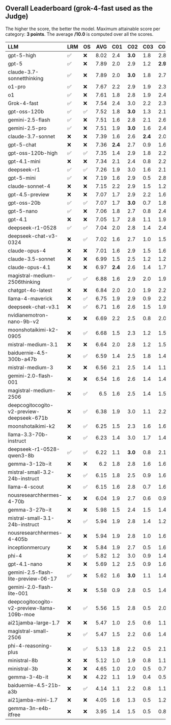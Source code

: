 ## Overall Leaderboard (grok-4-fast used as the Judge)

The higher the score, the better the model.
Maximum attainable score per category: **3 points**.
The average **/10.0** is computed over all the scores.

| LLM                                        | LRM                | OS                 |   AVG | C01     | C02     | C03     | C04     | C05     | C06     | C07     | C08     | C09     | C10     | C11     | C12     | C13     |
|:-------------------------------------------|:-------------------|:-------------------|------:|:--------|:--------|:--------|:--------|:--------|:--------|:--------|:--------|:--------|:--------|:--------|:--------|:--------|
| gpt-5-high                                 | :white_check_mark: | :x:                |  8.02 | 2.4     | **3.0** | 1.8     | 2.8     | 1.8     | 2.9     | **2.7** | 2.6     | 2.9     | 0.8     | 2.1     | 2.9     | 2.8     |
| gpt-5                                      | :white_check_mark: | :x:                |  7.89 | 2.0     | 2.9     | 1.2     | **2.9** | 1.9     | 2.8     | 2.5     | 2.6     | 2.8     | 0.9     | 2.5     | 2.9     | 2.9     |
| claude-3.7-sonnetthinking                  | :white_check_mark: | :x:                |  7.89 | 2.0     | **3.0** | 1.8     | 2.7     | 1.9     | 2.5     | 2.5     | 2.6     | 2.8     | 0.7     | 2.4     | 3.0     | **2.9** |
| o1-pro                                     | :white_check_mark: | :x:                |  7.67 | 2.2     | 2.9     | 1.9     | 2.3     | 1.6     | 2.6     | 2.3     | 2.7     | 2.9     | 0.9     | 2.3     | 2.8     | 2.6     |
| o1                                         | :white_check_mark: | :x:                |  7.61 | 1.8     | 2.8     | 1.9     | 2.4     | 1.8     | **2.9** | 2.2     | 2.4     | 2.7     | 1.2     | 2.2     | 2.6     | 2.7     |
| Grok-4-fast                                | :white_check_mark: | :x:                |  7.54 | 2.4     | 3.0     | 2.2     | 2.3     | 0.8     | 2.6     | 2.3     | 2.4     | **3.0** | 0.7     | **2.6** | 2.8     | 2.5     |
| gpt-oss-120b                               | :white_check_mark: | :white_check_mark: |  7.52 | 1.8     | **3.0** | 1.3     | 2.1     | **2.4** | 2.7     | 2.1     | 2.1     | 2.9     | 0.8     | 2.5     | 2.9     | 2.7     |
| gemini-2.5-flash                           | :white_check_mark: | :x:                |  7.51 | 1.6     | 2.8     | 2.1     | 2.6     | 1.8     | 2.6     | 2.3     | 2.7     | 2.8     | 0.9     | 2.0     | 2.2     | 2.8     |
| gemini-2.5-pro                             | :white_check_mark: | :x:                |  7.51 | 1.9     | **3.0** | 1.6     | 2.4     | 1.6     | 2.8     | 2.4     | 2.5     | 2.9     | 0.9     | 2.2     | 2.4     | 2.6     |
| claude-3.7-sonnet                          | :x:                | :x:                |  7.39 | 1.6     | 2.6     | **2.4** | 2.0     | 1.3     | 2.5     | 2.2     | 2.4     | 2.8     | 1.1     | 2.1     | **3.0** | 2.8     |
| gpt-5-chat                                 | :x:                | :x:                |  7.36 | **2.4** | 2.7     | 0.9     | 1.6     | 1.9     | **2.9** | 2.4     | 1.9     | **3.0** | 0.8     | 2.5     | 2.9     | 2.8     |
| gpt-oss-120b-high                          | :white_check_mark: | :white_check_mark: |  7.35 | 1.4     | 2.9     | 1.8     | 2.2     | 1.8     | 2.8     | 1.9     | 2.5     | 2.9     | 0.8     | 2.1     | 2.9     | 2.8     |
| gpt-4.1-mini                               | :x:                | :x:                |  7.34 | 2.1     | 2.4     | 0.8     | 2.2     | 1.9     | 2.6     | 2.5     | 2.5     | 2.9     | 0.9     | 2.4     | 2.9     | 2.7     |
| deepseek-r1                                | :white_check_mark: | :white_check_mark: |  7.26 | 1.9     | 3.0     | 1.6     | 2.1     | 0.8     | 2.8     | 2.5     | 2.2     | 2.9     | 0.8     | 2.3     | 2.5     | 2.7     |
| gpt-5-mini                                 | :white_check_mark: | :x:                |  7.19 | 1.6     | 2.9     | 0.5     | 2.8     | 1.1     | 2.9     | 2.4     | 2.3     | 2.9     | 0.8     | 2.2     | 3.0     | 2.8     |
| claude-sonnet-4                            | :x:                | :x:                |  7.15 | 2.2     | 2.9     | 1.5     | 1.2     | 1.4     | 2.6     | 2.4     | 1.9     | 2.9     | 1.1     | 2.1     | 2.8     | 2.9     |
| gpt-4.5-preview                            | :x:                | :x:                |  7.07 | 1.7     | 2.9     | 2.2     | 1.6     | 0.7     | **2.9** | 2.5     | 1.6     | 2.8     | 1.3     | 2.0     | 2.5     | 2.8     |
| gpt-oss-20b                                | :white_check_mark: | :white_check_mark: |  7.07 | 1.7     | **3.0** | 0.7     | 1.8     | 1.3     | 2.8     | 2.2     | 2.6     | 2.8     | 1.0     | 2.5     | 2.5     | 2.8     |
| gpt-5-nano                                 | :white_check_mark: | :x:                |  7.06 | 1.8     | 2.7     | 0.8     | 2.4     | 1.1     | **2.9** | 2.3     | 2.5     | 2.9     | 0.6     | 2.0     | 3.0     | 2.7     |
| gpt-4.1                                    | :x:                | :x:                |  7.05 | 1.7     | 2.8     | 1.1     | 1.9     | 1.8     | **2.9** | 2.6     | 1.6     | 2.8     | 0.8     | 2.5     | 2.6     | 2.5     |
| deepseek-r1-0528                           | :white_check_mark: | :white_check_mark: |  7.04 | 2.0     | 2.8     | 1.4     | 2.4     | 1.4     | 2.0     | 2.0     | 2.4     | 2.8     | 0.7     | 2.0     | 2.8     | 2.7     |
| deepseek-chat-v3-0324                      | :x:                | :white_check_mark: |  7.02 | 1.6     | 2.7     | 1.0     | 1.5     | 1.2     | 2.5     | 2.3     | **2.8** | 2.9     | 0.9     | 2.4     | 2.9     | 2.6     |
| claude-opus-4                              | :x:                | :x:                |  7.01 | 1.6     | 2.9     | 1.5     | 1.6     | 1.1     | 2.5     | 2.2     | 2.6     | 2.9     | 1.2     | 1.6     | 2.9     | 2.8     |
| claude-3.5-sonnet                          | :x:                | :x:                |  6.99 | 1.5     | 2.5     | 1.2     | 1.2     | 0.8     | 2.9     | 2.2     | 2.6     | 2.9     | **1.4** | 2.4     | 3.0     | 2.7     |
| claude-opus-4.1                            | :x:                | :x:                |  6.97 | **2.4** | 2.6     | 1.4     | 1.7     | 1.1     | 2.8     | 2.2     | 1.8     | 2.8     | 0.9     | 1.9     | 2.7     | 2.8     |
| magistral-medium-2506thinking              | :white_check_mark: | :white_check_mark: |  6.88 | 1.6     | 2.9     | 2.0     | 1.9     | 1.2     | 2.2     | 1.9     | 1.9     | 2.8     | 0.9     | 2.1     | 2.8     | 2.5     |
| chatgpt-4o-latest                          | :x:                | :x:                |  6.84 | 2.0     | 2.0     | 1.9     | 2.2     | 1.9     | **2.9** | 2.4     | 1.4     | 2.8     | 0.9     | 1.6     | 2.3     | 2.5     |
| llama-4-maverick                           | :x:                | :white_check_mark: |  6.75 | 1.9     | 2.9     | 0.9     | 2.2     | 0.8     | 2.7     | 2.2     | 2.1     | 2.6     | 0.8     | 2.1     | 2.4     | 2.6     |
| deepseek-chat-v3.1                         | :x:                | :white_check_mark: |  6.71 | 1.6     | 2.6     | 1.5     | 1.9     | 0.8     | 2.6     | 1.6     | 2.5     | 2.9     | 0.8     | 2.4     | 2.5     | 2.8     |
| nvidianemotron-nano-9b-v2                  | :x:                | :x:                |  6.69 | 2.2     | 2.5     | 0.8     | 2.0     | 0.9     | 2.9     | 1.6     | 2.7     | 2.8     | 0.6     | 1.9     | 2.7     | 2.5     |
| moonshotaikimi-k2-0905                     | :x:                | :white_check_mark: |  6.68 | 1.5     | 2.3     | 1.2     | 1.5     | 1.3     | 2.9     | 2.5     | 2.5     | 2.6     | 0.8     | 2.1     | 2.1     | 2.6     |
| mistral-medium-3.1                         | :x:                | :x:                |  6.64 | 2.0     | 2.8     | 1.2     | 1.5     | 0.7     | 2.7     | 2.3     | 1.8     | 2.9     | 1.0     | 2.1     | 2.4     | 2.6     |
| baiduernie-4.5-300b-a47b                   | :x:                | :white_check_mark: |  6.59 | 1.4     | 2.5     | 1.8     | 1.4     | 1.1     | **2.9** | 2.4     | 0.9     | 2.8     | 1.1     | 1.8     | 2.9     | 2.8     |
| mistral-medium-3                           | :x:                | :x:                |  6.56 | 2.1     | 2.5     | 1.4     | 1.1     | 1.5     | 2.6     | 1.9     | 1.4     | 2.8     | 1.1     | 1.8     | 2.6     | 2.8     |
| gemini-2.0-flash-001                       | :x:                | :x:                |  6.54 | 1.6     | 2.6     | 1.4     | 1.4     | 0.9     | 2.8     | 2.2     | 2.5     | 2.8     | 0.9     | 1.7     | 2.4     | 2.3     |
| magistral-medium-2506                      | :x:                | :white_check_mark: |  6.5  | 1.6     | 2.5     | 1.4     | 1.5     | 1.4     | 2.6     | 2.1     | 1.8     | 2.8     | 1.3     | 1.4     | 2.3     | 2.6     |
| deepcogitocogito-v2-preview-deepseek-671b  | :x:                | :white_check_mark: |  6.38 | 1.9     | 3.0     | 1.1     | 2.2     | 1.2     | 2.5     | 1.1     | 2.3     | 2.2     | 0.7     | 1.6     | 2.4     | 2.7     |
| moonshotaikimi-k2                          | :x:                | :white_check_mark: |  6.25 | 1.5     | 2.3     | 1.6     | 1.6     | 0.7     | 2.3     | 2.3     | 1.7     | 2.8     | 0.8     | 2.0     | 2.3     | 2.5     |
| llama-3.3-70b-instruct                     | :x:                | :white_check_mark: |  6.23 | 1.4     | 3.0     | 1.7     | 1.4     | 0.8     | 2.7     | 1.6     | 1.4     | 2.8     | 0.9     | 1.7     | 2.7     | 2.1     |
| deepseek-r1-0528-qwen3-8b                  | :white_check_mark: | :white_check_mark: |  6.22 | 1.1     | **3.0** | 0.8     | 2.1     | 1.0     | 2.2     | 2.0     | 2.0     | 2.9     | 0.9     | 1.1     | 2.6     | 2.5     |
| gemma-3-12b-it                             | :x:                | :x:                |  6.2  | 1.8     | 2.8     | 1.6     | 1.6     | 0.6     | 2.7     | 1.6     | 1.1     | 2.9     | 0.9     | 1.7     | 2.4     | 2.6     |
| mistral-small-3.2-24b-instruct             | :x:                | :white_check_mark: |  6.15 | 1.8     | 2.5     | 0.9     | 1.6     | 0.7     | 2.0     | 1.9     | 2.0     | 2.8     | 1.1     | 1.9     | 2.1     | 2.4     |
| llama-4-scout                              | :x:                | :white_check_mark: |  6.15 | 1.6     | 2.8     | 0.7     | 1.6     | 0.8     | 2.5     | 2.0     | 1.4     | 2.4     | 0.8     | 1.9     | 2.7     | 2.6     |
| nousresearchhermes-4-70b                   | :x:                | :x:                |  6.04 | 1.9     | 2.7     | 0.6     | 0.9     | 0.6     | 2.3     | 2.5     | 1.9     | 2.7     | 1.0     | 1.7     | 2.1     | 2.5     |
| gemma-3-27b-it                             | :x:                | :x:                |  5.98 | 1.5     | 2.4     | 1.5     | 1.4     | 0.8     | 2.8     | 2.2     | 0.8     | 2.9     | 0.6     | 1.6     | 2.2     | 2.6     |
| mistral-small-3.1-24b-instruct             | :x:                | :white_check_mark: |  5.94 | 1.9     | 2.8     | 1.4     | 1.2     | 0.9     | 2.0     | 1.9     | 0.9     | 2.7     | 0.8     | 1.5     | 2.5     | 2.5     |
| nousresearchhermes-4-405b                  | :x:                | :x:                |  5.94 | 1.9     | 2.8     | 1.0     | 1.6     | 0.8     | 2.6     | 1.8     | 0.4     | 2.9     | 0.7     | 2.1     | 1.9     | 2.6     |
| inceptionmercury                           | :x:                | :x:                |  5.84 | 1.9     | 2.7     | 0.5     | 1.6     | 0.9     | 2.0     | 2.5     | 1.0     | 2.8     | 0.6     | 1.5     | 2.3     | 2.5     |
| phi-4                                      | :x:                | :white_check_mark: |  5.82 | 1.2     | 3.0     | 0.9     | 1.4     | 0.8     | 1.8     | 2.1     | 1.4     | 2.9     | 0.8     | 1.4     | 2.2     | 2.8     |
| gpt-4.1-nano                               | :x:                | :x:                |  5.69 | 1.2     | 2.5     | 0.9     | 1.6     | 0.8     | 2.0     | 1.7     | 0.9     | 2.8     | 1.1     | 1.5     | 2.6     | 2.5     |
| gemini-2.5-flash-lite-preview-06-17        | :white_check_mark: | :x:                |  5.62 | 1.6     | **3.0** | 1.1     | 1.4     | 0.6     | 2.2     | 2.3     | 0.4     | 2.6     | 0.5     | 1.2     | 2.4     | 2.5     |
| gemini-2.0-flash-lite-001                  | :x:                | :x:                |  5.58 | 0.9     | 2.8     | 0.5     | 1.4     | 0.8     | 2.8     | 2.4     | 0.7     | 2.7     | 0.6     | 2.0     | 2.1     | 2.2     |
| deepcogitocogito-v2-preview-llama-109b-moe | :x:                | :white_check_mark: |  5.56 | 1.5     | 2.8     | 0.5     | 2.0     | 0.7     | 1.5     | 1.6     | 1.1     | 2.4     | 0.6     | 1.8     | 2.5     | 2.8     |
| ai21jamba-large-1.7                        | :x:                | :x:                |  5.47 | 1.0     | 2.5     | 0.6     | 1.1     | 0.9     | 2.0     | 2.1     | 0.7     | 2.9     | 0.6     | 1.8     | 2.5     | 2.7     |
| magistral-small-2506                       | :x:                | :white_check_mark: |  5.47 | 1.5     | 2.2     | 0.6     | 1.4     | 0.7     | 2.0     | 1.6     | 1.7     | 2.6     | 0.7     | 1.8     | 2.0     | 2.5     |
| phi-4-reasoning-plus                       | :x:                | :white_check_mark: |  5.13 | 1.8     | 2.2     | 0.5     | 2.1     | 1.4     | 1.5     | 1.1     | 1.6     | 2.2     | 0.6     | 1.3     | 1.8     | 2.0     |
| ministral-8b                               | :x:                | :x:                |  5.12 | 1.0     | 1.9     | 0.8     | 1.1     | 0.5     | 2.5     | 1.9     | 1.2     | 2.8     | 0.9     | 1.6     | 2.0     | 1.9     |
| ministral-3b                               | :x:                | :x:                |  4.65 | 1.0     | 2.0     | 0.5     | 0.7     | 0.3     | 2.3     | 1.5     | 0.7     | 2.2     | 0.7     | 1.8     | 2.2     | 2.2     |
| gemma-3-4b-it                              | :x:                | :x:                |  4.22 | 1.1     | 1.9     | 0.4     | 0.5     | 0.6     | 1.9     | 1.9     | 1.1     | 1.9     | 0.8     | 1.2     | 1.4     | 1.8     |
| baiduernie-4.5-21b-a3b                     | :x:                | :white_check_mark: |  4.14 | 1.1     | 2.2     | 0.8     | 1.1     | 0.7     | 1.8     | 1.1     | 0.3     | 2.0     | 0.4     | 1.1     | 1.5     | 2.1     |
| ai21jamba-mini-1.7                         | :x:                | :x:                |  4.05 | 1.6     | 1.3     | 0.5     | 1.2     | 0.8     | 1.5     | 1.2     | 0.7     | 1.9     | 0.6     | 0.9     | 1.8     | 1.9     |
| gemma-3n-e4b-itfree                        | :x:                | :x:                |  3.95 | 1.4     | 1.5     | 0.5     | 0.8     | 0.4     | 2.1     | 1.1     | 0.3     | 2.2     | 0.8     | 1.5     | 0.9     | 1.8     |